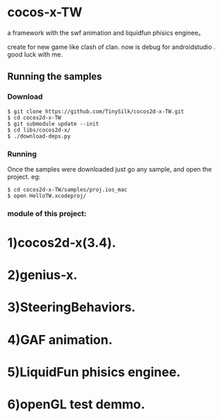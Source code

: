 # cocos-x-TW
a framework with the swf animation and liquidfun phisics enginee。

create for new game like clash of clan.
now is debug for androidstudio .
good luck with me.


## Running the samples

### Download

    $ git clone https://github.com/TinySilk/cocos2d-x-TW.git
    $ cd cocos2d-x-TW
    $ git submodule update --init
    $ cd libs/cocos2d-x/
    $ ./download-deps.py

### Running
    
Once the samples were downloaded just go any sample, and open the project. eg:

    $ cd cocos2d-x-TW/samples/proj.ios_mac
    $ open HelloTW.xcodeproj/
    
### module of this project:

# 1)cocos2d-x(3.4).
# 2)genius-x.
# 3)SteeringBehaviors.
# 4)GAF animation.
# 5)LiquidFun phisics enginee.
# 6)openGL test demmo.
